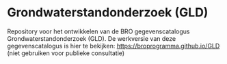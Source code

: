 # Grondwaterstandonderzoek (GLD)
Repository voor het ontwikkelen van de BRO gegevenscatalogus Grondwaterstandonderzoek (GLD). De werkversie van deze gegevenscatalogus is hier te bekijken:  https://broprogramma.github.io/GLD (niet gebruiken voor publieke consultatie)

[1]: https://github.com/BROprogramma/GLD/raw/gh-pages/20190711%20catalogus%20grondwaterstandonderzoek%200-9.pdf
[2]: https://github.com/BROprogramma/GLD/blob/gh-pages/consultatie-instructie.md
[3]: https://github.com/BROprogramma/GLD/raw/gh-pages/20190711%20inleiding%20op%20catalogus%20grondwaterstandonderzoek%200-9.pdf

